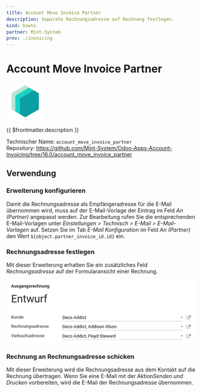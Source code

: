 ```yaml
---
title: Account Move Invoice Partner
description: Separate Rechnungsadresse auf Rechnung festlegen.
kind: howto
partner: Mint-System
prev: ./invoicing
---
```


# Account Move Invoice Partner

![icon_oms_box](attachments/icons_odoo_mint_system.png)

{{ $frontmatter.description }}

Technischer Name: `account_move_invoice_partner`\
Repository: <https://github.com/Mint-System/Odoo-Apps-Account-Invoicing/tree/16.0/account_move_invoice_partner>

## Verwendung

### Erweiterung konfigurieren

Damit die Rechnungsadresse als Empfängeradresse für die E-Mail übernommen wird, muss auf der E-Mail-Vorlage der Eintrag im Feld _An (Partner)_ angepasst werden. Zur Bearbeitung rufen Sie die entsprechenden E-Mail-Vorlagen unter _Einstellungen > Technisch > E-Mail > E-Mail-Vorlagen_ auf. Setzen Sie im Tab _E-Mail Konfiguration_ im Feld _An (Partner)_ den Wert `${object.partner_invoice_id.id}` ein.

### Rechnungsadresse festlegen

Mit dieser Erweiterung erhalten Sie ein zusätzliches Feld _Rechnungsadresse_ auf der Formularansicht einer Rechnung.

![](attachments/Account%20Move%20Invoice%20Partner.png)

### Rechnung an Rechnungsadresse schicken

Mit dieser Erweiterung wird die Rechnungsadresse aus dem Kontakt auf die Rechnung übertragen. Wenn Sie eine E-Mail mit der Aktion*Senden und Drucken* vorbereiten, wird die E-Mail der Rechnungsadresse übernommen.
